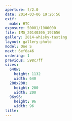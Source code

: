 ```yaml
---
aperture: f/2.0
date: 2014-03-06 19:26:56
exif:
  make: HTC
exposure: 50001/1000000
file: IMG_20140306_192656
gallery: 2014-whisky-tasting
layout: gallery-photo
model: One S
next: 6ef0a46
ordering: 1
previous: 598c7ff
sizes:
  640w:
    height: 1132
    width: 640
  200x200:
    height: 200
    width: 200
  96x96:
    height: 96
    width: 96
title: 
---
```

